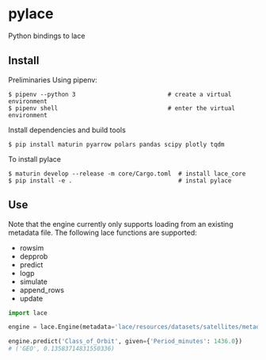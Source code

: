 # pylace

Python bindings to lace

## Install

Preliminaries Using pipenv:

```console
$ pipenv --python 3                          # create a virtual environment
$ pipenv shell                               # enter the virtual environment
```

Install dependencies and build tools

```console 
$ pip install maturin pyarrow polars pandas scipy plotly tqdm
```

To install pylace

```console
$ maturin develop --release -m core/Cargo.toml  # install lace_core
$ pip install -e .                              # instal pylace
```

## Use

Note that the engine currently only supports loading from an existing metadata
file. The following lace functions are supported:

- rowsim
- depprob
- predict
- logp
- simulate
- append_rows
- update

```python
import lace

engine = lace.Engine(metadata='lace/resources/datasets/satellites/metadata.lace')

engine.predict('Class_of_Orbit', given={'Period_minutes': 1436.0})
# ('GEO', 0.13583714831550336)
```
